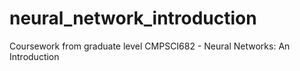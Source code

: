 # neural_network_introduction
Coursework from graduate level CMPSCI682 - Neural Networks: An Introduction
